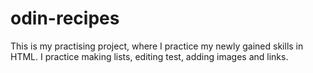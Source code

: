 # odin-recipes
This is my practising project, where I practice my newly gained skills in HTML. I practice making lists, editing test, adding images and links.